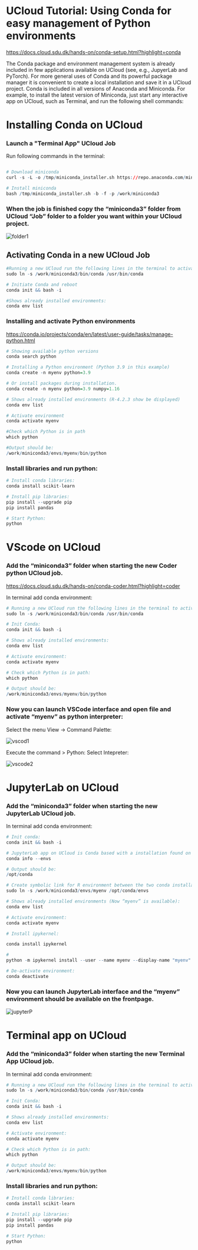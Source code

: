 # UCloud Tutorial: Using Conda for easy management of Python environments

https://docs.cloud.sdu.dk/hands-on/conda-setup.html?highlight=conda

The Conda package and environment management system is already included in few applications available on UCloud (see, e.g., JupyerLab and PyTorch). For more general uses of Conda and its powerful package manager it is convenient to create a local installation and save it in a UCloud project.
Conda is included in all versions of Anaconda and Miniconda. For example, to install the latest version of Miniconda, just start any interactive app on UCloud, such as Terminal, and run the following shell commands:

# Installing Conda on UCloud

### Launch a "Terminal App" UCloud Job

Run following commands in the terminal: 


```R

# Download miniconda 
curl -s -L -o /tmp/miniconda_installer.sh https://repo.anaconda.com/miniconda/Miniconda3-latest-Linux-x86_64.sh

# Install miniconda
bash /tmp/miniconda_installer.sh -b -f -p /work/miniconda3
```

### When the job is finished copy the “miniconda3” folder from UCloud “Job” folder to a folder you want within your UCloud project.

![](/Tutorials/Conda/folder1.PNG "folder1")

## Activating Conda in a new UCloud Job


```R
#Running a new UCloud run the following lines in the terminal to activate Conda:
sudo ln -s /work/miniconda3/bin/conda /usr/bin/conda

# Initiate Conda and reboot 
conda init && bash -i
```


```R
#Shows already installed environments:
conda env list
```

### Installing and activate Python environments
https://conda.io/projects/conda/en/latest/user-guide/tasks/manage-python.html 


```R
# Showing available python versions
conda search python

# Installing a Python environment (Python 3.9 in this example) 
conda create -n myenv python=3.9

# Or install packages during installation.
conda create -n myenv python=3.9 numpy=1.16

# Shows already installed environments (R-4.2.3 show be displayed)
conda env list

# Activate environment
conda activate myenv

#Check which Python is in path
which python

#Output should be: 
/work/miniconda3/envs/myenv/bin/python
```

### Install libraries and run python:


```R
# Install conda libraries:
conda install scikit-learn

# Install pip libraries:
pip install --upgrade pip
pip install pandas

# Start Python:
python
```

# VScode on UCloud

### Add the “miniconda3” folder when starting the new Coder python UCloud job. 

https://docs.cloud.sdu.dk/hands-on/conda-coder.html?highlight=coder

In terminal add conda environment:


```R
# Running a new UCloud run the following lines in the terminal to activate Conda:
sudo ln -s /work/miniconda3/bin/conda /usr/bin/conda

# Init Conda:
conda init && bash -i

# Shows already installed environments:
conda env list

# Activate environment:
conda activate myenv

# Check which Python is in path:
which python

# Output should be: 
/work/miniconda3/envs/myenv/bin/python
```

### Now you can launch VSCode interface and open file and activate “myenv” as python interpreter:

Select the menu View -> Command Palette:

![](/Tutorials/Conda/vscode1.png "vscod1")

Execute the command > Python: Select Intepreter:

![](/Tutorials/Conda/vscode2.png "vscode2")


# JupyterLab on UCloud

### Add the “miniconda3” folder when starting the new JupyterLab UCloud job. 

In terminal add conda environment:


```R
# Init conda:
conda init && bash -i

# JupyterLab app on UCloud is Conda based with a installation found on the following path: 
conda info --envs

# Output should be: 
/opt/conda

# Create symbolic link for R environment between the two conda installations: 
sudo ln -s /work/miniconda3/envs/myenv /opt/conda/envs

# Shows already installed environments (Now “myenv” is available):
conda env list

# Activate environment:
conda activate myenv
```


```R
# Install ipykernel:

conda install ipykernel

# 
python -m ipykernel install --user --name myenv --display-name "myenv"

# De-activate environment:
conda deactivate
```

### Now you can launch JupyterLab interface and the “myenv” environment should be available on the frontpage.

![](/Tutorials/Conda/jupyterP.PNG "jupyterP")

# Terminal app on UCloud

### Add the “miniconda3” folder when starting the new Terminal App UCloud job. 

In terminal add conda environment:


```R
# Running a new UCloud run the following lines in the terminal to activate Conda:
sudo ln -s /work/miniconda3/bin/conda /usr/bin/conda

# Init Conda:
conda init && bash -i

# Shows already installed environments:
conda env list

# Activate environment:
conda activate myenv

# Check which Python is in path:
which python

# Output should be: 
/work/miniconda3/envs/myenv/bin/python
```

### Install libraries and run python:


```R
# Install conda libraries:
conda install scikit-learn

# Install pip libraries:
pip install --upgrade pip
pip install pandas

# Start Python:
python
```
